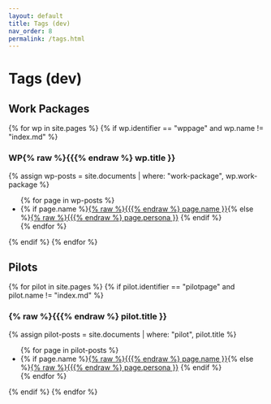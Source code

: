 ```yaml
---
layout: default
title: Tags (dev)
nav_order: 8
permalink: /tags.html
---
```


# Tags (dev)

## Work Packages

{% for wp in site.pages %}
  {% if wp.identifier == "wppage" and wp.name != "index.md" %}
### WP{% raw %}{{{% endraw %} wp.title }}
{% assign wp-posts = site.documents | where: "work-package", wp.work-package %}
<ul class="inline list-style-none">
{% for page in wp-posts %}
  <li> {% if page.name %}<a href="{% raw %}{{{% endraw %} page.url | relative_url }}">{% raw %}{{{% endraw %} page.name }}</a>{% else %}<a href="{% raw %}{{{% endraw %} page.url | relative_url }}">{% raw %}{{{% endraw %} page.persona }}</a> {% endif %} </li>
{% endfor %}
</ul>
  {% endif %}
{% endfor %}

## Pilots

{% for pilot in site.pages %}
  {% if pilot.identifier == "pilotpage" and pilot.name != "index.md" %}
### {% raw %}{{{% endraw %} pilot.title }}
  {% assign pilot-posts = site.documents | where: "pilot", pilot.title %}
<ul class="inline list-style-none">
{% for page in pilot-posts %}
  <li> {% if page.name %}<a href="{% raw %}{{{% endraw %} page.url | relative_url }}">{% raw %}{{{% endraw %} page.name }}</a>{% else %}<a href="{% raw %}{{{% endraw %} page.url | relative_url }}">{% raw %}{{{% endraw %} page.persona }}</a> {% endif %} </li>
{% endfor %}
</ul>
  {% endif %}
{% endfor %}
